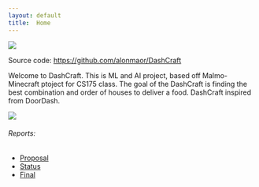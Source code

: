 ```yaml
---
layout: default
title:  Home
---
```


<img src="www.offgamers.com/blog/wp-content/uploads/2015/06/mc.png">

Source code: https://github.com/alonmaor/DashCraft

Welcome to DashCraft. This is ML and AI project, based off Malmo-Minecraft ptoject for CS175 class.
The goal of the DashCraft is finding the best combination and order of houses to deliver a food. DashCraft inspired from DoorDash. 

<img src="https://foodtechconnect.com/wp-content/uploads/2015/05/DoorDash-Logo.jpg">

###### Reports:

- [Proposal](proposal.html)
- [Status](status.html)
- [Final](final.html)
